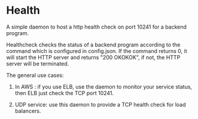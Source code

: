 Health
======================================

A simple daemon to host a http health check on port 10241
for a backend program.

Healthcheck checks the status of a backend program according
to the command which is configured in config.json. If the command 
returns 0, it will start the HTTP server and returns "200 OKOKOK",
if not, the HTTP server will be terminated.
 
The general use cases:
1. In AWS :
   if you use ELB, use the daemon to monitor your service status,
   then ELB just check the TCP port 10241.

2. UDP service:
   use this daemon to provide a TCP health check for load balancers. 